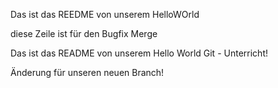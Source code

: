 
Das ist das REEDME von unserem HelloWOrld

diese Zeile ist für den Bugfix Merge

Das ist das README von unserem Hello World Git - Unterricht!

Änderung für unseren neuen Branch!


